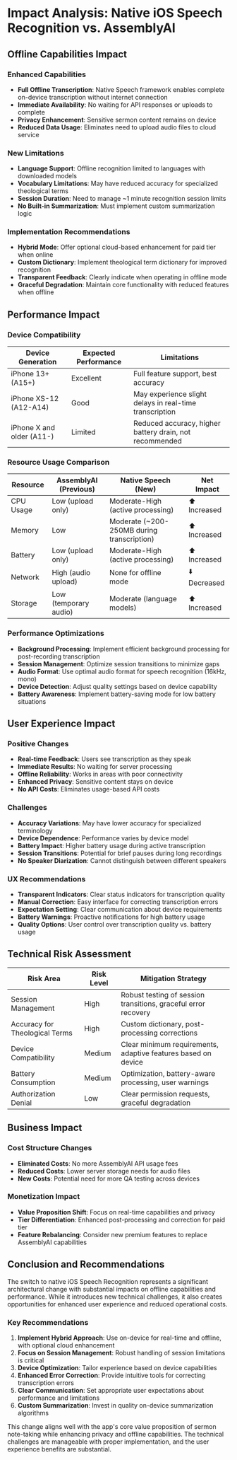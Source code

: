 # Impact Analysis: Native iOS Speech Recognition vs. AssemblyAI

## Offline Capabilities Impact

### Enhanced Capabilities
- **Full Offline Transcription**: Native Speech framework enables complete on-device transcription without internet connection
- **Immediate Availability**: No waiting for API responses or uploads to complete
- **Privacy Enhancement**: Sensitive sermon content remains on device
- **Reduced Data Usage**: Eliminates need to upload audio files to cloud service

### New Limitations
- **Language Support**: Offline recognition limited to languages with downloaded models
- **Vocabulary Limitations**: May have reduced accuracy for specialized theological terms
- **Session Duration**: Need to manage ~1 minute recognition session limits
- **No Built-in Summarization**: Must implement custom summarization logic

### Implementation Recommendations
- **Hybrid Mode**: Offer optional cloud-based enhancement for paid tier when online
- **Custom Dictionary**: Implement theological term dictionary for improved recognition
- **Transparent Feedback**: Clearly indicate when operating in offline mode
- **Graceful Degradation**: Maintain core functionality with reduced features when offline

## Performance Impact

### Device Compatibility

| Device Generation | Expected Performance | Limitations |
|-------------------|----------------------|------------|
| iPhone 13+ (A15+) | Excellent | Full feature support, best accuracy |
| iPhone XS-12 (A12-A14) | Good | May experience slight delays in real-time transcription |
| iPhone X and older (A11-) | Limited | Reduced accuracy, higher battery drain, not recommended |

### Resource Usage Comparison

| Resource | AssemblyAI (Previous) | Native Speech (New) | Net Impact |
|----------|------------------------|---------------------|------------|
| CPU Usage | Low (upload only) | Moderate-High (active processing) | ⬆️ Increased |
| Memory | Low | Moderate (~200-250MB during transcription) | ⬆️ Increased |
| Battery | Low (upload only) | Moderate-High (active processing) | ⬆️ Increased |
| Network | High (audio upload) | None for offline mode | ⬇️ Decreased |
| Storage | Low (temporary audio) | Moderate (language models) | ⬆️ Increased |

### Performance Optimizations
- **Background Processing**: Implement efficient background processing for post-recording transcription
- **Session Management**: Optimize session transitions to minimize gaps
- **Audio Format**: Use optimal audio format for speech recognition (16kHz, mono)
- **Device Detection**: Adjust quality settings based on device capability
- **Battery Awareness**: Implement battery-saving mode for low battery situations

## User Experience Impact

### Positive Changes
- **Real-time Feedback**: Users see transcription as they speak
- **Immediate Results**: No waiting for server processing
- **Offline Reliability**: Works in areas with poor connectivity
- **Enhanced Privacy**: Sensitive content stays on device
- **No API Costs**: Eliminates usage-based API costs

### Challenges
- **Accuracy Variations**: May have lower accuracy for specialized terminology
- **Device Dependence**: Performance varies by device model
- **Battery Impact**: Higher battery usage during active transcription
- **Session Transitions**: Potential for brief pauses during long recordings
- **No Speaker Diarization**: Cannot distinguish between different speakers

### UX Recommendations
- **Transparent Indicators**: Clear status indicators for transcription quality
- **Manual Correction**: Easy interface for correcting transcription errors
- **Expectation Setting**: Clear communication about device requirements
- **Battery Warnings**: Proactive notifications for high battery usage
- **Quality Options**: User control over transcription quality vs. battery usage

## Technical Risk Assessment

| Risk Area | Risk Level | Mitigation Strategy |
|-----------|------------|---------------------|
| Session Management | High | Robust testing of session transitions, graceful error recovery |
| Accuracy for Theological Terms | High | Custom dictionary, post-processing corrections |
| Device Compatibility | Medium | Clear minimum requirements, adaptive features based on device |
| Battery Consumption | Medium | Optimization, battery-aware processing, user warnings |
| Authorization Denial | Low | Clear permission requests, graceful degradation |

## Business Impact

### Cost Structure Changes
- **Eliminated Costs**: No more AssemblyAI API usage fees
- **Reduced Costs**: Lower server storage needs for audio files
- **New Costs**: Potential need for more QA testing across devices

### Monetization Impact
- **Value Proposition Shift**: Focus on real-time capabilities and privacy
- **Tier Differentiation**: Enhanced post-processing and correction for paid tier
- **Feature Rebalancing**: Consider new premium features to replace AssemblyAI capabilities

## Conclusion and Recommendations

The switch to native iOS Speech Recognition represents a significant architectural change with substantial impacts on offline capabilities and performance. While it introduces new technical challenges, it also creates opportunities for enhanced user experience and reduced operational costs.

### Key Recommendations
1. **Implement Hybrid Approach**: Use on-device for real-time and offline, with optional cloud enhancement
2. **Focus on Session Management**: Robust handling of session limitations is critical
3. **Device Optimization**: Tailor experience based on device capabilities
4. **Enhanced Error Correction**: Provide intuitive tools for correcting transcription errors
5. **Clear Communication**: Set appropriate user expectations about performance and limitations
6. **Custom Summarization**: Invest in quality on-device summarization algorithms

This change aligns well with the app's core value proposition of sermon note-taking while enhancing privacy and offline capabilities. The technical challenges are manageable with proper implementation, and the user experience benefits are substantial.
